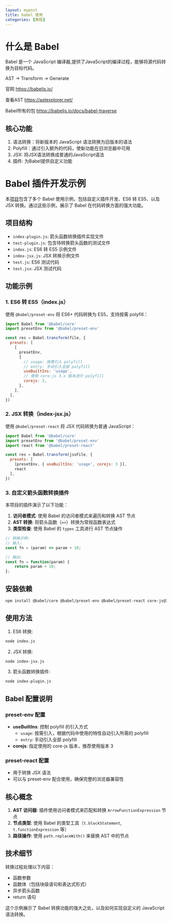 ```yaml
---
layout: mypost
title: babel 使用
categories: [教程]
---
```



# 什么是 Babel

Babel 是一个 JavaScript 编译器,提供了JavaScript的编译过程，能够将源代码转换为目标代码。

AST -> Transform -> Generate

官网 https://babeljs.io/

查看AST https://astexplorer.net/

Babel所有的包 https://babeljs.io/docs/babel-traverse

## 核心功能
1. 语法转换：将新版本的 JavaScript 语法转换为旧版本的语法
2. Polyfill：通过引入额外的代码，使新功能在旧浏览器中可用
3. JSX: 将JSX语法转换成普通的JavaScript语法
4. 插件: 为Babel提供自定义功能

# Babel 插件开发示例

本[项目](https://github.com/slince-zero/babel-exercise)包含了多个 Babel 使用示例，包括自定义插件开发、ES6 转 ES5、以及 JSX 转换。通过这些示例，展示了 Babel 在代码转换方面的强大功能。

## 项目结构

- `index-plugin.js`: 箭头函数转换插件实现文件
- `test-plugin.js`: 包含待转换箭头函数的测试文件
- `index.js`: ES6 转 ES5 示例文件
- `index-jsx.js`: JSX 转换示例文件
- `test.js`: ES6 测试代码
- `test.jsx`: JSX 测试代码

## 功能示例

### 1. ES6 转 ES5（index.js）

使用 `@babel/preset-env` 将 ES6+ 代码转换为 ES5，支持按需 polyfill：

```javascript
import Babel from '@babel/core'
import presetEnv from '@babel/preset-env'

const res = Babel.transform(file, {
  presets: [
    [
      presetEnv,
      {
        // usage: 按需引入 polyfill
        // entry: 手动引入全部 polyfill
        useBuiltIns: 'usage',
        // 使用 core-js 3.x 版本进行 polyfill
        corejs: 3,
      },
    ],
  ],
})
```

### 2. JSX 转换（index-jsx.js）

使用 `@babel/preset-react` 将 JSX 代码转换为普通 JavaScript：

```javascript
import Babel from '@babel/core'
import presetEnv from '@babel/preset-env'
import react from '@babel/preset-react'

const res = Babel.transform(jsxFile, {
  presets: [
    [presetEnv, { useBuiltIns: 'usage', corejs: 3 }],
    react
  ],
})
```

### 3. 自定义箭头函数转换插件

本项目的插件演示了以下功能：

1. **访问者模式**: 使用 Babel 的访问者模式来遍历和转换 AST 节点
2. **AST 转换**: 将箭头函数（`=>`）转换为常规函数表达式
3. **类型检查**: 使用 Babel 的 `types` 工具进行 AST 节点操作

```javascript
// 转换示例:
// 输入:
const fn = (param) => param + 10;

// 输出:
const fn = function(param) {
    return param + 10;
};
```

## 安装依赖

```bash
npm install @babel/core @babel/preset-env @babel/preset-react core-js@3
```

## 使用方法

1. ES6 转换:
```bash
node index.js
```

2. JSX 转换:
```bash
node index-jsx.js
```

3. 箭头函数转换插件:
```bash
node index-plugin.js
```

## Babel 配置说明

### preset-env 配置

- **useBuiltIns**: 控制 polyfill 的引入方式
  - `usage`: 按需引入，根据代码中使用的特性自动引入所需的 polyfill
  - `entry`: 手动引入全部 polyfill
- **corejs**: 指定使用的 core-js 版本，推荐使用版本 3

### preset-react 配置

- 用于转换 JSX 语法
- 可以与 preset-env 配合使用，确保完整的浏览器兼容性

## 核心概念

1. **AST 访问器**: 插件使用访问者模式来匹配和转换 `ArrowFunctionExpression` 节点
2. **节点类型**: 使用 Babel 的类型工具（`t.blockStatement`, `t.functionExpression` 等）
3. **路径操作**: 使用 `path.replaceWith()` 来替换 AST 中的节点

## 技术细节

转换过程处理以下内容：
- 函数参数
- 函数体（包括块级语句和表达式形式）
- 异步箭头函数
- return 语句

这个示例展示了 Babel 转换功能的强大之处，以及如何实现自定义的 JavaScript 语法转换。 